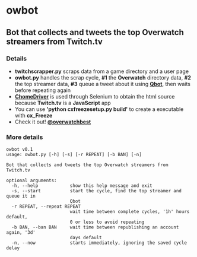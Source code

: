 # owbot

## Bot that collects and tweets the top Overwatch streamers from Twitch.tv

### Details

- **twitchscrapper.py** scraps data from a game directory and a user page
- **owbot.py** handles the scrap cycle, **#1** the **Overwatch** directory data, **#2** the top streamer data, **#3** queue a tweet about it using **[Qbot](https://github.com/alvivar/qbot)**, then waits before repeating again
- **[ChomeDriver](https://sites.google.com/a/chromium.org/chromedriver/)** is used through Selenium to obtain the html source because **Twitch.tv** is a **JavaScript** app
- You can use **'python cxfreezesetup.py build'** to create a executable with **cx_Freeze**
- Check it out! **[@overwatchbest](https://twitter.com/overwatchbest)**

### More details

```
owbot v0.1
usage: owbot.py [-h] [-s] [-r REPEAT] [-b BAN] [-n]

Bot that collects and tweets the top Overwatch streamers from Twitch.tv

optional arguments:
  -h, --help            show this help message and exit
  -s, --start           start the cycle, find the top streamer and queue it in
                        Qbot
  -r REPEAT, --repeat REPEAT
                        wait time between complete cycles, '1h' hours default,
                        0 or less to avoid repeating
  -b BAN, --ban BAN     wait time between republishing an account again, '3d'
                        days default
  -n, --now             starts immediately, ignoring the saved cycle delay
```
